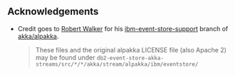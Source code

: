 ## Acknowledgements

* Credit goes to [Robert Walker](https://github.com/olofwalker) for his
  [ibm-event-store-support](https://github.com/akka/alpakka/tree/ibm-event-store-support)
  branch of [akka/alpakka](https://github.com/akka/alpakka).
  > These files and the original alpakka LICENSE file (also Apache 2) may be found under
    `db2-event-store-akka-streams/src/*/*/akka/stream/alpakka/ibm/eventstore/`

